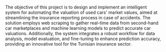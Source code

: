 The objective of this project is to design and implement an intelligent system for automating the valuation of used cars' market values, aimed at streamlining 
the insurance reporting process in case of accidents. The solution employs web scraping to gather real-time data from second-hand car marketplaces and machine 
learning models to predict accurate car valuations. Additionally, the system integrates a robust workflow for data analysis, model evaluation, and fine-tuning 
to enhance prediction accuracy, providing an innovative tool for the Tunisian insurance sector.  
